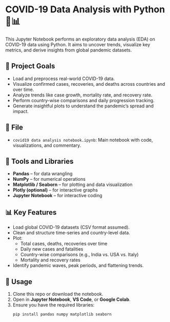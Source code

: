 # COVID-19 Data Analysis with Python 🦠📊

This Jupyter Notebook performs an exploratory data analysis (EDA) on COVID-19 data using Python. It aims to uncover trends, visualize key metrics, and derive insights from global pandemic datasets.

## 📌 Project Goals

- Load and preprocess real-world COVID-19 data.
- Visualize confirmed cases, recoveries, and deaths across countries and over time.
- Analyze trends like case growth, mortality rate, and recovery rate.
- Perform country-wise comparisons and daily progression tracking.
- Generate insightful plots to understand the pandemic’s spread and impact.

## 📁 File

- `covid19 data analysis notebook.ipynb`: Main notebook with code, visualizations, and commentary.

## 🧰 Tools and Libraries

- **Pandas** – for data wrangling
- **NumPy** – for numerical operations
- **Matplotlib / Seaborn** – for plotting and data visualization
- **Plotly (optional)** – for interactive graphs
- **Jupyter Notebook** – for interactive coding

## 📊 Key Features

- Load global COVID-19 datasets (CSV format assumed).
- Clean and structure time-series and country-level data.
- Plot:
  - Total cases, deaths, recoveries over time
  - Daily new cases and fatalities
  - Country-wise comparisons (e.g., India vs. USA vs. Italy)
  - Mortality and recovery rates
- Identify pandemic waves, peak periods, and flattening trends.

## 📝 Usage

1. Clone this repo or download the notebook.
2. Open in **Jupyter Notebook**, **VS Code**, or **Google Colab**.
3. Ensure you have the required libraries:
   ```bash
   pip install pandas numpy matplotlib seaborn